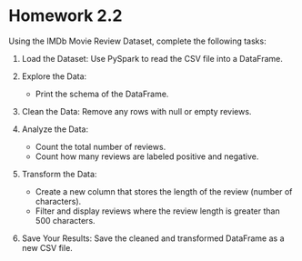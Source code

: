 # Homework 2.2

Using the IMDb Movie Review Dataset, complete the following tasks:

1. Load the Dataset: Use PySpark to read the CSV file into a DataFrame.

2. Explore the Data:
   - Print the schema of the DataFrame.

3. Clean the Data: Remove any rows with null or empty reviews.

4. Analyze the Data:
   - Count the total number of reviews.
   - Count how many reviews are labeled positive and negative.

5. Transform the Data:
   - Create a new column that stores the length of the review (number of characters).
   - Filter and display reviews where the review length is greater than 500 characters.

6. Save Your Results: Save the cleaned and transformed DataFrame as a new CSV file.

